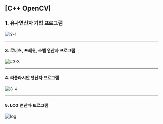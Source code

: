 ## [C++ OpenCV]

### 1. 유사연산자 기법 프로그램

![3-1](https://user-images.githubusercontent.com/81904943/141056539-431d09fb-4dcf-46be-8962-8c35b70b77d0.PNG)

---

#### 3. 로버츠, 프레윗, 소벨 연산자 프로그램

![#3-3](https://user-images.githubusercontent.com/81904943/141056620-dea993ab-107c-46b1-a4a0-fa17368445ad.PNG)

---

#### 4. 라플라시안 연산자 프로그램

![3-4](https://user-images.githubusercontent.com/81904943/141056671-97731109-8ffa-41d7-91bd-2092a697b28b.PNG)

---

#### 5. LOG 연산자 프로그램

![log](https://user-images.githubusercontent.com/81904943/141056709-7d4e0d86-600a-4b2d-9f94-a8b3786f7ee6.PNG)
